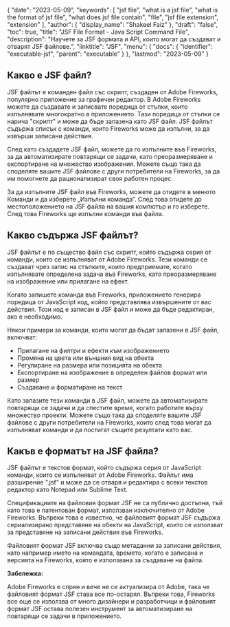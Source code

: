 {
  "date": "2023-05-09",
  "keywords": [
    "jsf file",
    "what is a jsf file",
    "what is the format of jsf file",
    "what does jsf file contain",
    "file",
    "jsf file extension",
    "extension"
  ],
  "author": {
    "display_name": "Shakeel Faiz"
  },
  "draft": "false",
  "toc": true,
  "title": "JSF File Format - Java Script Command File",
  "description": "Научете за JSF формата и API, които могат да създават и отварят JSF файлове.",
  "linktitle": "JSF",
  "menu": {
    "docs": {
      "identifier": "executable-jsf",
      "parent": "executable"
    }
  },
  "lastmod": "2023-05-09"
}

## Какво е JSF файл?

JSF файлът е команден файл със скрипт, създаден от Adobe Fireworks, популярно приложение за графичен редактор. В Adobe Fireworks можете да създавате и записвате поредица от стъпки, които изпълнявате многократно в приложението. Тази поредица от стъпки се нарича "скрипт" и може да бъде запазена като JSF файл. JSF файлът съдържа списък с команди, които Fireworks може да изпълни, за да извърши записани действия.

След като създадете JSF файл, можете да го изпълните във Fireworks, за да автоматизирате повтарящи се задачи, като преоразмеряване и експортиране на множество изображения. Можете също така да споделяте вашите JSF файлове с други потребители на Fireworks, за да им помогнете да рационализират своя работен процес.

За да изпълните JSF файл във Fireworks, можете да отидете в менюто Команди и да изберете „Изпълни команда“. След това отидете до местоположението на JSF файла на вашия компютър и го изберете. След това Fireworks ще изпълни команди във файла.

## Какво съдържа JSF файлът?

JSF файлът е по същество файл със скрипт, който съдържа серия от команди, които се изпълняват от Adobe Fireworks. Тези команди се създават чрез запис на стъпките, които предприемате, когато изпълнявате определена задача във Fireworks, като преоразмеряване на изображение или прилагане на ефект.

Когато запишете команда във Fireworks, приложението генерира поредица от JavaScript код, който представлява извършените от вас действия. Този код е записан в JSF файл и може да бъде редактиран, ако е необходимо.

Някои примери за команди, които могат да бъдат запазени в JSF файл, включват:

- Прилагане на филтри и ефекти към изображението
- Промяна на цвета или външния вид на обекта
- Регулиране на размера или позицията на обекта
- Експортиране на изображение в определен файлов формат или размер
- Създаване и форматиране на текст

Като запазите тези команди в JSF файл, можете да автоматизирате повтарящи се задачи и да спестите време, когато работите върху множество проекти. Можете също така да споделяте вашите JSF файлове с други потребители на Fireworks, които след това могат да изпълняват команди и да постигат същите резултати като вас.

## Какъв е форматът на JSF файла?

JSF файлът е текстов формат, който съдържа серия от JavaScript команди, които се изпълняват от Adobe Fireworks. Файлът има разширение ".jsf" и може да се отваря и редактира с всеки текстов редактор като Notepad или Sublime Text.

Спецификациите на файловия формат JSF не са публично достъпни, тъй като това е патентован формат, използван изключително от Adobe Fireworks. Въпреки това е известно, че файловият формат JSF съдържа сериализирано представяне на обекти на JavaScript, които се използват за представяне на записани действия във Fireworks.

Файловият формат JSF включва също метаданни за записани действия, като например името на командата, времето, когато е записана и версията на Fireworks, която е използвана за създаване на файла.

**Забележка:**

Adobe Fireworks е спрян и вече не се актуализира от Adobe, така че файловият формат JSF става все по-остарял. Въпреки това, Fireworks все още се използва от много дизайнери и разработчици и файловият формат JSF остава полезен инструмент за автоматизиране на повтарящи се задачи в приложението.